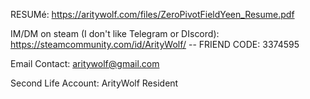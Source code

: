 


RESUMé: https://aritywolf.com/files/ZeroPivotFieldYeen_Resume.pdf

IM/DM on steam (I don't like Telegram or DIscord): https://steamcommunity.com/id/ArityWolf/ -- FRIEND CODE: 3374595

Email Contact: aritywolf@gmail.com

Second Life Account: ArityWolf Resident
